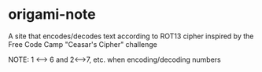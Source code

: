# origami-note
A site that encodes/decodes text according to ROT13 cipher inspired by the Free Code Camp "Ceasar's Cipher" challenge

NOTE: 1 <--> 6 and 2<-->7, etc. when encoding/decoding numbers
